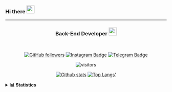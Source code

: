 ### Hi there <img height="25" width="25"  src="https://camo.githubusercontent.com/35d3d11359a49bf12aebb834cc13fd81b95eff4e/68747470733a2f2f6d656469612e67697068792e636f6d2f6d656469612f6876524a434c467a6361737252346961377a2f67697068792e676966">

<hr>

<div align="center">
  
### Back-End Developer <img height="25" src="https://camo.githubusercontent.com/40dff491d4e8123af55298ef908faedb66c463e5/68747470733a2f2f6d656469612e67697068792e636f6d2f6d656469612f57556c706c634d704f43456d5447427442572f67697068792e676966">
 
</div>

<br>

<div align="center">

[![GitHub followers](https://img.shields.io/github/followers/hanifazzuhdi?label=Follow&style=social)](https://github.com/hanifazzuhdi/?tab=follow) 
[![Instagram Badge](https://img.shields.io/badge/-hanifazzuhdi-blue?style=social&logo=Instagram&link=https://www.instagram.com/hnfhanif52/)](https://www.instagram.com/hnfhanif52/)
[![Telegram Badge](https://img.shields.io/badge/-hanifazzuhdi-blue?style=social&logo=telegram&link=https://www.t.me/hanif0198/)](https://www.t.me/hanif0198/) 

![visitors](https://visitor-badge.glitch.me/badge?page_id=hanifazzuhdi.hanifazzuhdi)

[![Github stats](https://github-readme-stats.vercel.app/api?username=hanifazzuhdi&count_private=true&title_color=333&text_color=777&show_icons=true&icon_color=333&line_height=20px)](https://github.com/hanifazzuhdi)
[![Top Langs'](https://github-readme-stats.vercel.app/api/top-langs/?username=hanifazzuhdi&layout=compact)](https://github.com/hanifazzuhdi) 

 </div>
 
<details>
  <summary><b> 📊 Statistics </b></summary>
  
  <br/>
  
  <!--START_SECTION:waka-->
![Lines of code](https://img.shields.io/badge/From%20Hello%20World%20I%27ve%20Written-7.0%20million%20lines%20of%20code-blue)

**🐱 My Github Data** 

> 🏆 468 Contributions in the Year 2021
 > 
> 📦 254.8 kB Used in Github's Storage 
 > 
> 🚫 Not Opted to Hire
 > 
> 📜 22 Public Repositories 
 > 
> 🔑 16 Private Repositories  
 > 
**I'm an Early 🐤** 

```text
🌞 Morning    278 commits    ██████████░░░░░░░░░░░░░░░   42.25% 
🌆 Daytime    230 commits    ████████░░░░░░░░░░░░░░░░░   34.95% 
🌃 Evening    119 commits    ████░░░░░░░░░░░░░░░░░░░░░   18.09% 
🌙 Night      31 commits     █░░░░░░░░░░░░░░░░░░░░░░░░   4.71%

```
📅 **I'm Most Productive on Tuesday** 

```text
Monday       89 commits     ███░░░░░░░░░░░░░░░░░░░░░░   13.53% 
Tuesday      128 commits    ████░░░░░░░░░░░░░░░░░░░░░   19.45% 
Wednesday    104 commits    ████░░░░░░░░░░░░░░░░░░░░░   15.81% 
Thursday     112 commits    ████░░░░░░░░░░░░░░░░░░░░░   17.02% 
Friday       80 commits     ███░░░░░░░░░░░░░░░░░░░░░░   12.16% 
Saturday     84 commits     ███░░░░░░░░░░░░░░░░░░░░░░   12.77% 
Sunday       61 commits     ██░░░░░░░░░░░░░░░░░░░░░░░   9.27%

```


📊 **This Week I Spent My Time On** 

```text
⌚︎ Time Zone: Asia/Jakarta

💬 Programming Languages: 
PHP                      14 hrs 58 mins      ██████████░░░░░░░░░░░░░░░   43.15% 
Blade Template           13 hrs 29 mins      █████████░░░░░░░░░░░░░░░░   38.85% 
HTML                     4 hrs 20 mins       ███░░░░░░░░░░░░░░░░░░░░░░   12.5% 
JSON                     1 hr 2 mins         ░░░░░░░░░░░░░░░░░░░░░░░░░   3.01% 
Other                    23 mins             ░░░░░░░░░░░░░░░░░░░░░░░░░   1.11%

🔥 Editors: 
VS Code                  34 hrs 41 mins      █████████████████████████   99.93% 
PhpStorm                 1 min               ░░░░░░░░░░░░░░░░░░░░░░░░░   0.07%

💻 Operating System: 
Mac                      34 hrs 43 mins      █████████████████████████   100.0%

```


 Last Updated on 10/08/2021
<!--END_SECTION:waka-->
</details>
